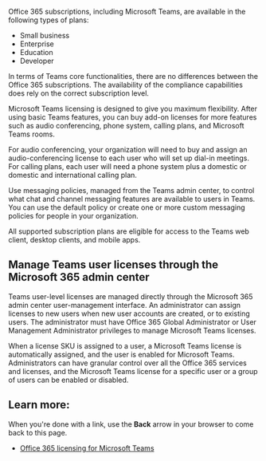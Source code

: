 Office 365 subscriptions, including Microsoft Teams, are available in the following types of plans:

- Small business
- Enterprise
- Education
- Developer

In terms of Teams core functionalities, there are no differences between the Office 365 subscriptions. The availability of the compliance capabilities does rely on the correct subscription level.

Microsoft Teams licensing is designed to give you maximum flexibility. After using basic Teams features, you can buy add-on licenses for more features such as audio conferencing, phone system, calling plans, and Microsoft Teams rooms.

For audio conferencing, your organization will need to buy and assign an audio-conferencing license to each user who will set up dial-in meetings. For calling plans, each user will need a phone system plus a domestic or domestic and international calling plan.

Use messaging policies, managed from the Teams admin center, to control what chat and channel messaging features are available to users in Teams. You can use the default policy or create one or more custom messaging policies for people in your organization.

All supported subscription plans are eligible for access to the Teams web client, desktop clients, and mobile apps.

## Manage Teams user licenses through the Microsoft 365 admin center

Teams user-level licenses are managed directly through the Microsoft 365 admin center user-management interface. An administrator can assign licenses to new users when new user accounts are created, or to existing users. The administrator must have Office 365 Global Administrator or User Management Administrator privileges to manage Microsoft Teams licenses.

When a license SKU is assigned to a user, a Microsoft Teams license is automatically assigned, and the user is enabled for Microsoft Teams. Administrators can have granular control over all the Office 365 services and licenses, and the Microsoft Teams license for a specific user or a group of users can be enabled or disabled.

## Learn more:

When you're done with a link, use the **Back** arrow in your browser to come back to this page.

- [Office 365 licensing for Microsoft Teams](https://docs.microsoft.com/microsoftteams/office-365-licensing)

